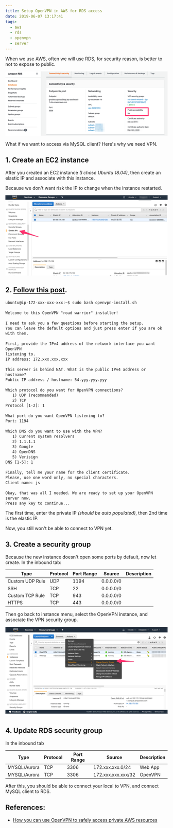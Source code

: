 ```yaml
---
title: Setup OpenVPN in AWS for RDS access
date: 2019-06-07 13:17:41
tags:
  - aws
  - rds
  - openvpn
  - server
---
```


When we use AWS, often we will use RDS, for security reason, is better to not to expose to public.

![RDS settings](/images/posts/2019-06-07-Setup-OpenVPN-in-AWS/rds-settings.png)

What if we want to access via MySQL client? Here's why we need VPN.

## 1. Create an EC2 instance

After you created an EC2 instance _(I chose Ubuntu 18.04)_, then create an elastic IP and associate with this instance.

Because we don't want risk the IP to change when the instance restarted.

![AWS Elastic IP](/images/posts/2019-06-07-Setup-OpenVPN-in-AWS/aws-ec2-elastic-ip.png)

## 2. [Follow this post](https://www.cyberciti.biz/faq/howto-setup-openvpn-server-on-ubuntu-linux-14-04-or-16-04-lts/).

```
ubuntu@ip-172-xxx-xxx-xxx:~$ sudo bash openvpn-install.sh

Welcome to this OpenVPN "road warrior" installer!

I need to ask you a few questions before starting the setup.
You can leave the default options and just press enter if you are ok with them.

First, provide the IPv4 address of the network interface you want OpenVPN
listening to.
IP address: 172.xxx.xxx.xxx

This server is behind NAT. What is the public IPv4 address or hostname?
Public IP address / hostname: 54.yyy.yyy.yyy

Which protocol do you want for OpenVPN connections?
   1) UDP (recommended)
   2) TCP
Protocol [1-2]: 1

What port do you want OpenVPN listening to?
Port: 1194

Which DNS do you want to use with the VPN?
   1) Current system resolvers
   2) 1.1.1.1
   3) Google
   4) OpenDNS
   5) Verisign
DNS [1-5]: 1

Finally, tell me your name for the client certificate.
Please, use one word only, no special characters.
Client name: js

Okay, that was all I needed. We are ready to set up your OpenVPN server now.
Press any key to continue...
```

The first time, enter the private IP _(should be auto populated)_, then 2nd time is the elastic IP.

Now, you still won't be able to connect to VPN yet.

## 3. Create a security group

Because the new instance doesn't open some ports by default, now let create.
In the inbound tab:

| Type            | Protocol | Port Range | Source    | Description |
| --------------- | -------- | ---------- | --------- | ----------- |
| Custom UDP Rule | UDP      | 1194       | 0.0.0.0/0 |             |
| SSH             | TCP      | 22         | 0.0.0.0/0 |             |
| Custom TCP Rule | TCP      | 943        | 0.0.0.0/0 |             |
| HTTPS           | TCP      | 443        | 0.0.0.0/0 |             |

Then go back to instance menu, select the OpenVPN instance, and associate the VPN security group.

![EC2 change security group](/images/posts/2019-06-07-Setup-OpenVPN-in-AWS/ec2-change-security-group.png)

## 4. Update RDS security group

In the inbound tab

| Type         | Protocol | Port Range | Source             | Description |
| ------------ | -------- | ---------- | ------------------ | ----------- |
| MYSQL/Aurora | TCP      | 3306       | 172.xxx.xxx.0/24   | Web App     |
| MYSQL/Aurora | TCP      | 3306       | 172.xxx.xxx.xxx/32 | OpenVPN     |

After this, you should be able to connect your local to VPN, and connect MySQL client to RDS.

## References:

- [How you can use OpenVPN to safely access private AWS resources](https://www.freecodecamp.org/news/how-you-can-use-openvpn-to-safely-access-private-aws-resources-f904cd24f890/)
